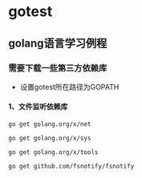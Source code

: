 # gotest
## golang语言学习例程

### 需要下载一些第三方依赖库

* 设置gotest所在路径为GOPATH

#### 1、文件监听依赖库

` go get golang.org/x/net `

`go get golang.org/x/sys`

`go get golang.org/x/tools`

`go get github.com/fsnotify/fsnotify`
